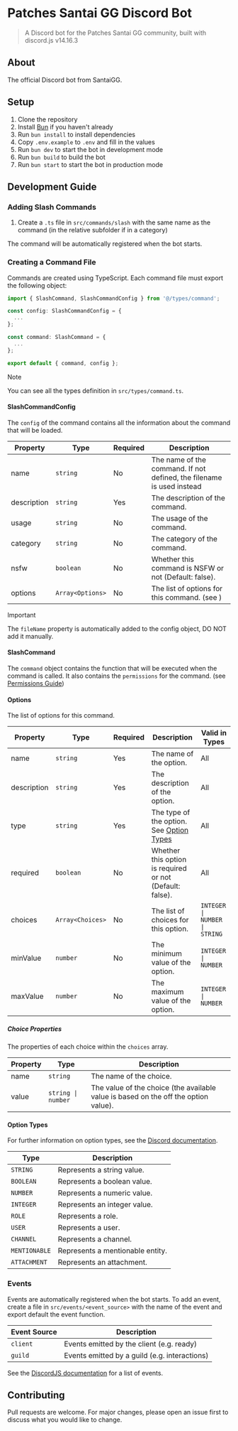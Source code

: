 # Patches Santai GG Discord Bot

> A Discord bot for the Patches Santai GG community, built with discord.js v14.16.3

## About

The official Discord bot from SantaiGG.

## Setup

1. Clone the repository
2. Install [Bun](https://bun.sh) if you haven't already
3. Run `bun install` to install dependencies
4. Copy `.env.example` to `.env` and fill in the values
5. Run `bun dev` to start the bot in development mode
6. Run `bun build` to build the bot
7. Run `bun start` to start the bot in production mode

## Development Guide

### Adding Slash Commands

1. Create a `.ts` file in `src/commands/slash` with the same name as the command (in the relative subfolder if in a category)

The command will be automatically registered when the bot starts.

### Creating a Command File

Commands are created using TypeScript. Each command file must export the following object:

```ts
import { SlashCommand, SlashCommandConfig } from '@/types/command';

const config: SlashCommandConfig = {
  ...
};

const command: SlashCommand = {
  ...
};

export default { command, config };
```

> [!NOTE]
> You can see all the types definition in `src/types/command.ts`.

#### SlashCommandConfig

The `config` of the command contains all the information about the command that will be loaded.

| Property    | Type             | Required | Description                                                           |
| ----------- | ---------------- | -------- | --------------------------------------------------------------------- |
| name        | `string`         | No       | The name of the command. If not defined, the filename is used instead |
| description | `string`         | Yes      | The description of the command.                                       |
| usage       | `string`         | No       | The usage of the command.                                             |
| category    | `string`         | No       | The category of the command.                                          |
| nsfw        | `boolean`        | No       | Whether this command is NSFW or not (Default: false).                 |
| options     | `Array<Options>` | No       | The list of options for this command. (see [](/#options))             |

> [!IMPORTANT]
> The `fileName` property is automatically added to the config object, DO NOT add it manually.

#### SlashCommand

The `command` object contains the function that will be executed when the command is called.
It also contains the `permissions` for the command. (see [Permissions Guide](https://discordjs.guide/popular-topics/permissions.html#permissions))

#### Options

The list of options for this command.

| Property    | Type             | Required | Description                                               | Valid in Types                |
| ----------- | ---------------- | -------- | --------------------------------------------------------- | ----------------------------- |
| name        | `string`         | Yes      | The name of the option.                                   | All                           |
| description | `string`         | Yes      | The description of the option.                            | All                           |
| type        | `string`         | Yes      | The type of the option. See [Option Types](#option-types) | All                           |
| required    | `boolean`        | No       | Whether this option is required or not (Default: false).  | All                           |
| choices     | `Array<Choices>` | No       | The list of choices for this option.                      | `INTEGER \| NUMBER \| STRING` |
| minValue    | `number`         | No       | The minimum value of the option.                          | `INTEGER \| NUMBER`           |
| maxValue    | `number`         | No       | The maximum value of the option.                          | `INTEGER \| NUMBER`           |

##### Choice Properties

The properties of each choice within the `choices` array.

| Property | Type               | Description                                                                         |
| -------- | ------------------ | ----------------------------------------------------------------------------------- |
| name     | `string`           | The name of the choice.                                                             |
| value    | `string \| number` | The value of the choice (the available value is based on the off the option value). |

#### Option Types

For further information on option types, see the [Discord documentation](https://discord.com/developers/docs/interactions/application-commands#application-command-object-application-command-option-type).

| Type          | Description                      |
| ------------- | -------------------------------- |
| `STRING`      | Represents a string value.       |
| `BOOLEAN`     | Represents a boolean value.      |
| `NUMBER`      | Represents a numeric value.      |
| `INTEGER`     | Represents an integer value.     |
| `ROLE`        | Represents a role.               |
| `USER`        | Represents a user.               |
| `CHANNEL`     | Represents a channel.            |
| `MENTIONABLE` | Represents a mentionable entity. |
| `ATTACHMENT`  | Represents an attachment.        |

### Events

Events are automatically registered when the bot starts. To add an event, create a file in `src/events/<event_source>` with the name of the event and export default the event function.

| Event Source | Description                                   |
| ------------ | --------------------------------------------- |
| `client`     | Events emitted by the client (e.g. ready)     |
| `guild`      | Events emitted by a guild (e.g. interactions) |

See the [DiscordJS documentation](https://old.discordjs.dev/#/docs/discord.js/main/typedef/Events) for a list of events.

## Contributing

Pull requests are welcome. For major changes, please open an issue first to discuss what you would like to change.